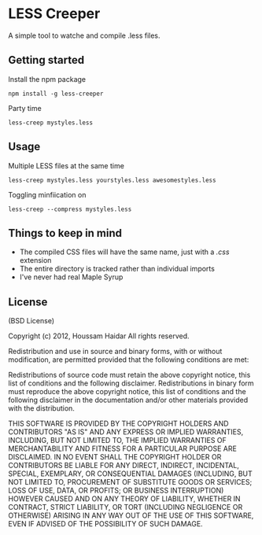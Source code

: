 # **LESS Creeper**

A simple tool to watche and compile .less files.

## Getting started

Install the npm package

```
npm install -g less-creeper
```

Party time

```
less-creep mystyles.less
```

## Usage

Multiple LESS files at the same time

```
less-creep mystyles.less yourstyles.less awesomestyles.less
```

Toggling minfiication on

```
less-creep --compress mystyles.less
````

## Things to keep in mind

* The compiled CSS files will have the same name, just with a *.css* extension
* The entire directory is tracked rather than individual imports
* I've never had real Maple Syrup

## License

(BSD License)

Copyright (c) 2012, Houssam Haidar
All rights reserved.

Redistribution and use in source and binary forms, with or without modification, are permitted provided that the following conditions are met:

Redistributions of source code must retain the above copyright notice, this list of conditions and the following disclaimer.
Redistributions in binary form must reproduce the above copyright notice, this list of conditions and the following disclaimer in the documentation and/or other materials provided with the distribution.

THIS SOFTWARE IS PROVIDED BY THE COPYRIGHT HOLDERS AND CONTRIBUTORS "AS IS" AND ANY EXPRESS OR IMPLIED WARRANTIES, INCLUDING, BUT NOT LIMITED TO, THE IMPLIED WARRANTIES OF MERCHANTABILITY AND FITNESS FOR A PARTICULAR PURPOSE ARE DISCLAIMED. IN NO EVENT SHALL THE COPYRIGHT HOLDER OR CONTRIBUTORS BE LIABLE FOR ANY DIRECT, INDIRECT, INCIDENTAL, SPECIAL, EXEMPLARY, OR CONSEQUENTIAL DAMAGES (INCLUDING, BUT NOT LIMITED TO, PROCUREMENT OF SUBSTITUTE GOODS OR SERVICES; LOSS OF USE, DATA, OR PROFITS; OR BUSINESS INTERRUPTION) HOWEVER CAUSED AND ON ANY THEORY OF LIABILITY, WHETHER IN CONTRACT, STRICT LIABILITY, OR TORT (INCLUDING NEGLIGENCE OR OTHERWISE) ARISING IN ANY WAY OUT OF THE USE OF THIS SOFTWARE, EVEN IF ADVISED OF THE POSSIBILITY OF SUCH DAMAGE.